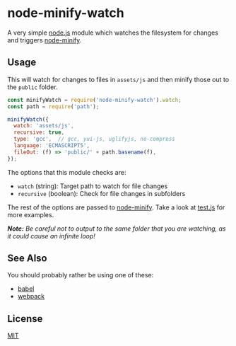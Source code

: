 # node-minify-watch

A very simple [node.js](https://nodejs.org/) module which watches the filesystem for changes and triggers [node-minify](https://github.com/srod/node-minify).

## Usage

This will watch for changes to files in `assets/js` and then minify those out to the `public` folder.

```javascript
const minifyWatch = require('node-minify-watch').watch;
const path = require('path');

minifyWatch({
  watch: 'assets/js',
  recursive: true,
  type: 'gcc',  // gcc, yui-js, uglifyjs, no-compress
  language: 'ECMASCRIPT5',
  fileOut: (f) => 'public/' + path.basename(f),
});
```

The options that this module checks are:

- `watch` (string): Target path to watch for file changes
- `recursive` (boolean): Check for file changes in subfolders

The rest of the options are passed to [node-minify](https://github.com/srod/node-minify).  Take a look at [test.js](test.js) for more examples.

***Note:** Be careful not to output to the same folder that you are watching, as it could cause an infinite loop!*

## See Also

You should probably rather be using one of these:

- [babel](https://babeljs.io/)
- [webpack](http://webpack.github.io/)

## License

[MIT](LICENSE)
